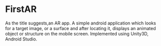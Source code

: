 # FirstAR
As the title suggests,an AR app.
A simple android application which looks for a target image, or a surface and after locating it, displays an animated object or structure on the mobile screen.
Implemented using Unity3D, Android Studio.
